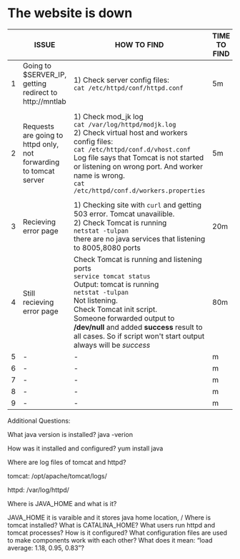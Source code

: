 # The website is down

|| ISSUE | HOW TO FIND | TIME TO FIND | HOW TO FIX | TIME TO FIX
--- | --- | --- | --- |---| ---  
1 | Going to $SERVER_IP, getting redirect to http://mntlab | 1) Check server config files: <br> `cat /etc/httpd/conf/httpd.conf` |5m| Remove *redirect* directive with entire *VirtualHost* block, we have it in *vhost.conf*| 20m 
2 | Requests are going to httpd only, not forwarding to tomcat server | 1) Check mod_jk log <br> `cat /var/log/httpd/modjk.log` <br> 2) Check virtual host and workers config files:  <br> `cat /etc/httpd/conf.d/vhost.conf` <br> Log file says that Tomcat is not started or listening on wrong port. And worker name is wrong. <br> `cat /etc/httpd/conf.d/workers.properties` | 5m |  Edit *VirtualHost* directive in *vhost.conf*, change address to * , to enable bind on all interfaces <br> Fix wrong worker name and ip/port in *workers.properties*   | 50m
3 | Recieving error page | 1) Checking site with `curl` and getting 503 error. Tomcat unavailible. <br> 2) Check Tomcat is running <br> `netstat -tulpan` <br> there are no java services that listening to 8005,8080 ports | 20m | Start Tomcat server <br> `service tomcat start` | 1m
4 | Still recieving error page | Check Tomcat is running and listening ports <br> `service tomcat status` <br> Output: tomcat is running <br> `netstat -tulpan` <br> Not listening. <br> Check Tomcat init script. <br> Someone forwarded output to **/dev/null** and added **success** result to all cases. So if script won't start output always will be *success* | 80m | Fix init script by removing *> /dev/null* and *success* | 60m
5 | - | - | m | - | m
6 | - | - | m | - | m
7 | - | - | m | - | m
8 | - | - | m | - | m
9 | - | - | m | - | m


Additional Questions:

What java version is installed? java -verion

How was it installed and configured? yum install java

Where are log files of tomcat and httpd? 

tomcat: /opt/apache/tomcat/logs/

httpd: /var/log/httpd/

Where is JAVA_HOME and what is it?

JAVA_HOME it is varaible and it stores java home location, /
Where is tomcat installed?
What is CATALINA_HOME?
What users run httpd and tomcat processes? How is it configured?
What configuration files are used to make components work with each other?
What does it mean: “load average: 1.18, 0.95, 0.83”?
